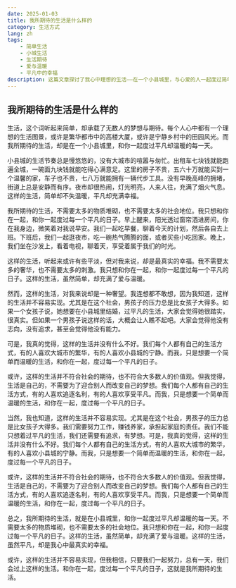 ```yaml
---
date: 2025-01-03
title: 我所期待的生活是什么样的
category: 生活方式
lang: zh
tags:
    - 简单生活
    - 小城生活
    - 生活期待
    - 爱与温暖
    - 平凡中的幸福
description: 这篇文章探讨了我心中理想的生活——在一个小县城里，与心爱的人一起度过简单、温暖而充实的日子。文章反思了慢节奏生活的美好、共享时光的快乐以及社会期望带来的挑战。
---
```


## 我所期待的生活是什么样的

生活，这个词听起来简单，却承载了无数人的梦想与期待。每个人心中都有一个理想的生活图景，或许是繁华都市中的高楼大厦，或许是宁静乡村中的田园风光。而我所期待的生活，却是在一个小县城里，和你一起度过平凡却温暖的每一天。

小县城的生活节奏总是慢悠悠的，没有大城市的喧嚣与匆忙。出租车七块钱就能跑遍全城，一碗面九块钱就能吃得心满意足。这里的房子不贵，五六十万就能买到一个温馨的家，车子也不贵，七八万就能拥有一辆代步工具。没有早晚高峰的拥堵，街道上总是安静而有序。夜市却很热闹，灯光明亮，人来人往，充满了烟火气息。这样的生活，简单却不失温暖，平凡却充满幸福。

我所期待的生活，不需要太多的物质堆砌，也不需要太多的社会地位。我只想和你在一起，和你一起度过每一个平凡的日子。早上醒来，阳光透过窗帘洒进房间，你在我身边，微笑着对我说早安。我们一起吃早餐，聊着今天的计划，然后各自去上班。下班后，我们一起逛夜市，吃一碗热气腾腾的面，或者买些小吃回家。晚上，我们坐在沙发上，看着电视，聊着天，享受着属于我们的时光。

这样的生活，听起来或许有些平淡，但对我来说，却是最真实的幸福。我不需要太多的奢华，也不需要太多的刺激。我只想和你在一起，和你一起度过每一个平凡的日子。这样的生活，虽然简单，却充满了爱与温暖。

然而，这样的生活，对我来说却是一种奢望。我连想都不敢想，因为我知道，这样的生活并不容易实现。尤其是在这个社会，男孩子的压力总是比女孩子大得多。如果一个女孩子说，她想要在小县城里结婚，过平凡的生活，大家会觉得她很踏实，很真实。但如果一个男孩子说这样的话，大概会让人瞧不起吧。大家会觉得他没有志向，没有追求，甚至会觉得他没有能力。

可是，我真的觉得，这样的生活并没有什么不好。我们每个人都有自己的生活方式，有的人喜欢大城市的繁华，有的人喜欢小县城的宁静。而我，只是想要一个简单而温暖的生活，和你在一起，度过每一个平凡的日子。

或许，这样的生活并不符合社会的期待，也不符合大多数人的价值观。但我觉得，生活是自己的，不需要为了迎合别人而改变自己的梦想。我们每个人都有自己的生活方式，有的人喜欢追逐名利，有的人喜欢享受平凡。而我，只是想要一个简单而温暖的生活，和你在一起，度过每一个平凡的日子。

当然，我也知道，这样的生活并不容易实现。尤其是在这个社会，男孩子的压力总是比女孩子大得多。我们需要努力工作，赚钱养家，承担起家庭的责任。我们不能只想着过平凡的生活，我们还需要有追求，有梦想。可是，我真的觉得，这样的生活并没有什么不好。我们每个人都有自己的生活方式，有的人喜欢大城市的繁华，有的人喜欢小县城的宁静。而我，只是想要一个简单而温暖的生活，和你在一起，度过每一个平凡的日子。

或许，这样的生活并不符合社会的期待，也不符合大多数人的价值观。但我觉得，生活是自己的，不需要为了迎合别人而改变自己的梦想。我们每个人都有自己的生活方式，有的人喜欢追逐名利，有的人喜欢享受平凡。而我，只是想要一个简单而温暖的生活，和你在一起，度过每一个平凡的日子。

总之，我所期待的生活，就是在小县城里，和你一起度过平凡却温暖的每一天。不需要太多的物质堆砌，也不需要太多的社会地位。我只想和你在一起，和你一起度过每一个平凡的日子。这样的生活，虽然简单，却充满了爱与温暖。这样的生活，虽然平凡，却是我心中最真实的幸福。

或许，这样的生活并不容易实现，但我相信，只要我们一起努力，总有一天，我们会过上这样的生活。和你在一起，度过每一个平凡的日子，这就是我所期待的生活。
